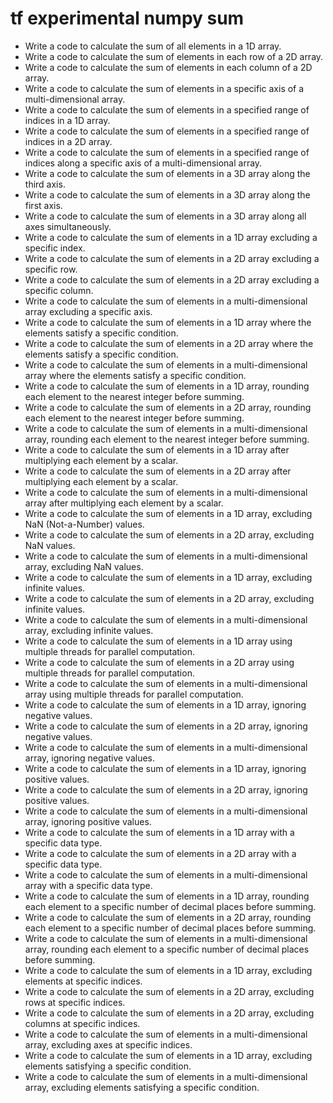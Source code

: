 # tf experimental numpy sum

- Write a code to calculate the sum of all elements in a 1D array.
- Write a code to calculate the sum of elements in each row of a 2D array.
- Write a code to calculate the sum of elements in each column of a 2D array.
- Write a code to calculate the sum of elements in a specific axis of a multi-dimensional array.
- Write a code to calculate the sum of elements in a specified range of indices in a 1D array.
- Write a code to calculate the sum of elements in a specified range of indices in a 2D array.
- Write a code to calculate the sum of elements in a specified range of indices along a specific axis of a multi-dimensional array.
- Write a code to calculate the sum of elements in a 3D array along the third axis.
- Write a code to calculate the sum of elements in a 3D array along the first axis.
- Write a code to calculate the sum of elements in a 3D array along all axes simultaneously.
- Write a code to calculate the sum of elements in a 1D array excluding a specific index.
- Write a code to calculate the sum of elements in a 2D array excluding a specific row.
- Write a code to calculate the sum of elements in a 2D array excluding a specific column.
- Write a code to calculate the sum of elements in a multi-dimensional array excluding a specific axis.
- Write a code to calculate the sum of elements in a 1D array where the elements satisfy a specific condition.
- Write a code to calculate the sum of elements in a 2D array where the elements satisfy a specific condition.
- Write a code to calculate the sum of elements in a multi-dimensional array where the elements satisfy a specific condition.
- Write a code to calculate the sum of elements in a 1D array, rounding each element to the nearest integer before summing.
- Write a code to calculate the sum of elements in a 2D array, rounding each element to the nearest integer before summing.
- Write a code to calculate the sum of elements in a multi-dimensional array, rounding each element to the nearest integer before summing.
- Write a code to calculate the sum of elements in a 1D array after multiplying each element by a scalar.
- Write a code to calculate the sum of elements in a 2D array after multiplying each element by a scalar.
- Write a code to calculate the sum of elements in a multi-dimensional array after multiplying each element by a scalar.
- Write a code to calculate the sum of elements in a 1D array, excluding NaN (Not-a-Number) values.
- Write a code to calculate the sum of elements in a 2D array, excluding NaN values.
- Write a code to calculate the sum of elements in a multi-dimensional array, excluding NaN values.
- Write a code to calculate the sum of elements in a 1D array, excluding infinite values.
- Write a code to calculate the sum of elements in a 2D array, excluding infinite values.
- Write a code to calculate the sum of elements in a multi-dimensional array, excluding infinite values.
- Write a code to calculate the sum of elements in a 1D array using multiple threads for parallel computation.
- Write a code to calculate the sum of elements in a 2D array using multiple threads for parallel computation.
- Write a code to calculate the sum of elements in a multi-dimensional array using multiple threads for parallel computation.
- Write a code to calculate the sum of elements in a 1D array, ignoring negative values.
- Write a code to calculate the sum of elements in a 2D array, ignoring negative values.
- Write a code to calculate the sum of elements in a multi-dimensional array, ignoring negative values.
- Write a code to calculate the sum of elements in a 1D array, ignoring positive values.
- Write a code to calculate the sum of elements in a 2D array, ignoring positive values.
- Write a code to calculate the sum of elements in a multi-dimensional array, ignoring positive values.
- Write a code to calculate the sum of elements in a 1D array with a specific data type.
- Write a code to calculate the sum of elements in a 2D array with a specific data type.
- Write a code to calculate the sum of elements in a multi-dimensional array with a specific data type.
- Write a code to calculate the sum of elements in a 1D array, rounding each element to a specific number of decimal places before summing.
- Write a code to calculate the sum of elements in a 2D array, rounding each element to a specific number of decimal places before summing.
- Write a code to calculate the sum of elements in a multi-dimensional array, rounding each element to a specific number of decimal places before summing.
- Write a code to calculate the sum of elements in a 1D array, excluding elements at specific indices.
- Write a code to calculate the sum of elements in a 2D array, excluding rows at specific indices.
- Write a code to calculate the sum of elements in a 2D array, excluding columns at specific indices.
- Write a code to calculate the sum of elements in a multi-dimensional array, excluding axes at specific indices.
- Write a code to calculate the sum of elements in a 1D array, excluding elements satisfying a specific condition.
- Write a code to calculate the sum of elements in a multi-dimensional array, excluding elements satisfying a specific condition.